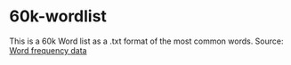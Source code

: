 # 60k-wordlist
This is a 60k Word list as a .txt format of the most common words.
Source: [Word frequency data](https://www.wordfrequency.info/intro.asp)
